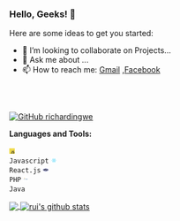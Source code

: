 ### Hello, Geeks! 👋

Here are some ideas to get you started:

- 👯 I’m looking to collaborate on Projects...
- 💬 Ask me about ...
- 📫 How to reach me: [Gmail](https://github.com/Usblankson) ,[Facebook](https://www.facebook.com/uyohoini.blankson/)
<br/>
<br/>

[![GitHub richardingwe](https://img.shields.io/github/followers/Usblankson?label=follow&style=social)](https://github.com/Usblankson)

**Languages and Tools:**  

<code><img height="10" src="https://raw.githubusercontent.com/github/explore/80688e429a7d4ef2fca1e82350fe8e3517d3494d/topics/javascript/javascript.png"> Javascript</code>
<code><img height="10" src="https://raw.githubusercontent.com/github/explore/80688e429a7d4ef2fca1e82350fe8e3517d3494d/topics/react/react.png"> React.js</code>
<code><img height="10" src="https://raw.githubusercontent.com/github/explore/80688e429a7d4ef2fca1e82350fe8e3517d3494d/topics/php/php.png"> PHP</code>
<code><img height="10" src="https://raw.githubusercontent.com/github/explore/80688e429a7d4ef2fca1e82350fe8e3517d3494d/topics/java/java.png"> Java</code>


<a href="https://github.com/Usblankson">
  <img align="center" src="https://github-readme-stats.vercel.app/api/top-langs/?username=Usblankson&theme=dracula&hide_langs_below=1" />
</a>
<a href="https://github.com/Usblankson">
 <img align="center" src="https://github-readme-stats.vercel.app/api?username=Usblankson&show_icons=true&theme=dracula&line_height=27" alt="rui's github stats"/>
</a>
<div align="center">
<!-- ### Show some ❤️ by starring some of the repositories! -->
</div>
